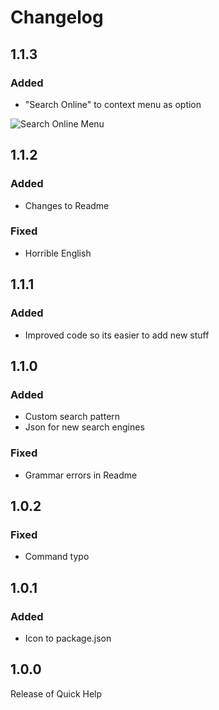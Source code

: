 # Changelog

## 1.1.3
### Added 
- "Search Online" to context menu as option

![Search Online Menu](https://user-images.githubusercontent.com/68400102/163396443-53808039-d345-461c-9f76-5c8d795c7bdf.png)

## 1.1.2
### Added
- Changes to Readme
### Fixed
- Horrible English

## 1.1.1
### Added
- Improved code so its easier to add new stuff

## 1.1.0
### Added
- Custom search pattern
- Json for new search engines
### Fixed
- Grammar errors in Readme

## 1.0.2
### Fixed 
- Command typo 

## 1.0.1
### Added
- Icon to package.json

## 1.0.0
Release of Quick Help
